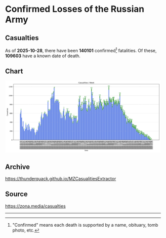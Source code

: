 
# Confirmed Losses of the Russian Army

## Casualties

As of **2025-10-28**, there have been **140101** confirmed[^1] fatalities.
Of these, **109603** have a known date of death.

## Chart

![7-Day Intervals Bar Chart](./docs/7days.svg)

## Archive

https://thunderquack.github.io/MZCasualitiesExtractor

## Source

https://zona.media/casualties

---

[^1]: "Confirmed" means each death is supported by a name, obituary, tomb photo, etc.
